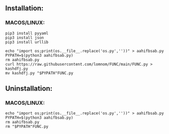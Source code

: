 ## Installation:
### MACOS/LINUX:
```
pip3 install pyyaml
pip3 install json
pip3 install urllib

echo "import os;print(os.__file__.replace('os.py',''))" > aahifbsab.py
PYPATH=$(python3 aahifbsab.py)
rm aahifbsab.py
curl https://raw.githubusercontent.com/lomnom/FUNC/main/FUNC.py > kashdfj.py
mv kashdfj.py "$PYPATH"FUNC.py
```
## Uninstallation:
### MACOS/LINUX:
```
echo "import os;print(os.__file__.replace('os.py',''))" > aahifbsab.py
PYPATH=$(python3 aahifbsab.py)
rm aahifbsab.py
rm "$PYPATH"FUNC.py
```

